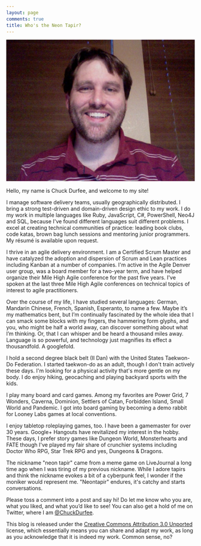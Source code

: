 ```yaml
---
layout: page
comments: true
title: Who's the Neon Tapir?
---
```

![Photo on 2011 06 30 at 20 24](/assets/photo-on-2011-06-30-at-20-24.jpg "Photo on 2011-06-30 at 20.24.jpg")

Hello, my name is Chuck Durfee, and welcome to my site!

I manage software delivery teams, usually geographically distributed. I bring a strong test-driven and domain-driven design ethic to my work. I do my work in multiple languages like Ruby, JavaScript, C#, PowerShell, Neo4J and SQL, because I've found different languages suit different problems. I excel at creating technical communities of practice: leading book clubs, code katas, brown bag lunch sessions and mentoring junior programmers. My résumé is available upon request.

I thrive in an agile delivery environment. I am a Certified Scrum Master and have catalyzed the adoption and dispersion of Scrum and Lean practices including Kanban at a number of companies. I'm active in the Agile Denver user group, was a board member for a two-year term, and have helped organize their Mile High Agile conference for the past five years. I've spoken at the last three Mile High Agile conferences on technical topics of interest to agile practitioners.

Over the course of my life, I have studied several languages: German, Mandarin Chinese, French, Spanish, Esperanto, to name a few. Maybe it’s my mathematics bent, but I’m continually fascinated by the whole idea that I can smack some blocks with my fingers, the hammering form glyphs, and you, who might be half a world away, can discover something about what I’m thinking. Or, that I can whisper and be heard a thousand miles away. Language is so powerful, and technology just magnifies its effect a thousandfold. A googlefold.

I hold a second degree black belt (II Dan) with the United States Taekwon-Do Federation. I started taekwon-do as an adult, though I don't train actively these days. I'm looking for a physical activity that's more gentle on my body. I do enjoy hiking, geocaching and playing backyard sports with the kids.

I play many board and card games. Among my favorites are Power Grid, 7 Wonders, Caverna, Dominion, Settlers of Catan, Forbidden Island, Small World and Pandemic. I got into board gaming by becoming a demo rabbit for Looney Labs games at local conventions.

I enjoy tabletop roleplaying games, too. I have been a gamemaster for over 30 years. Google+ Hangouts have revitalized my interest in the hobby. These days, I prefer story games like Dungeon World, Monsterhearts and FATE though I've played my fair share of crunchier systems including Doctor Who RPG, Star Trek RPG and yes, Dungeons &amp; Dragons.

The nickname "neon tapir" came from a meme game on LiveJournal a long time ago when I was tiring of my previous nickname. While I adore tapirs and think the nickname evokes a bit of a cyberpunk feel, I wonder if the moniker would represent me. "Neontapir" endures, it's catchy and starts conversations.

Please toss a comment into a post and say hi! Do let me know who you are, what you liked, and what you’d like to see! You can also get a hold of me on Twitter, where I am [@ChuckDurfee](https://twitter.com/chuckdurfee).

This blog is released under the [Creative Commons Attribution 3.0 Unported](http://creativecommons.org/licenses/by/3.0/) license, which essentially means you can share and adapt my work, as long as you acknowledge that it is indeed my work. Common sense, no?

